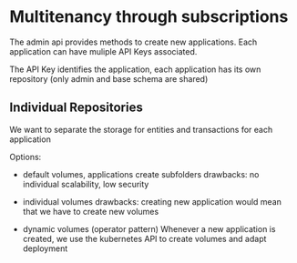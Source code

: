 # Multitenancy through subscriptions

The admin api provides methods to create new applications. Each application can have muliple API Keys associated.

The API Key identifies the application, each application has its own repository (only admin and base schema are shared)


## Individual Repositories

We want to separate the storage for entities and transactions for each application

Options: 

- default volumes, applications create subfolders
    drawbacks: no individual scalability, low security

- individual volumes
    drawbacks: creating new application would mean that we have to create new volumes

- dynamic volumes (operator pattern)
    Whenever a new application is created, we use the kubernetes API to create volumes and adapt deployment